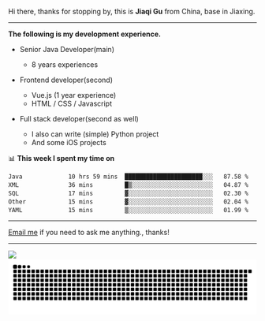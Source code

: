 Hi there, thanks for stopping by, this is **Jiaqi Gu** from China, base in Jiaxing.

---

**The following is my development experience.**

- Senior Java Developer(main)
  - 8 years experiences

- Frontend developer(second)
  - Vue.js (1 year experience)
  - HTML / CSS / Javascript
  
- Full stack developer(second as well)
  - I also can write (simple) Python project
  - And some iOS projects

📊 **This week I spent my time on**
<!--START_SECTION:waka-->

```txt
Java             10 hrs 59 mins  ██████████████████████░░░   87.58 %
XML              36 mins         █▒░░░░░░░░░░░░░░░░░░░░░░░   04.87 %
SQL              17 mins         ▓░░░░░░░░░░░░░░░░░░░░░░░░   02.30 %
Other            15 mins         ▓░░░░░░░░░░░░░░░░░░░░░░░░   02.04 %
YAML             15 mins         ▒░░░░░░░░░░░░░░░░░░░░░░░░   01.99 %
```

<!--END_SECTION:waka-->

---

[Email me](mailto:htk2klwgr@mozmail.com?subject=Hiring_from_GitHub) if you need to ask me anything., thanks!

---

![]( https://visitor-badge.glitch.me/badge?page_id=githubgujiaqi)
![]( https://github.com/droid-Q/droid-Q/raw/output/github-contribution-grid-snake.svg#gh-dark-mode-only)
